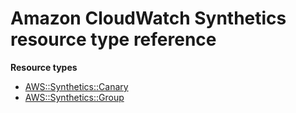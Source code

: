 # Amazon CloudWatch Synthetics resource type reference<a name="AWS_Synthetics"></a>

**Resource types**

- [AWS::Synthetics::Canary](aws-resource-synthetics-canary.md)
- [AWS::Synthetics::Group](aws-resource-synthetics-group.md)

